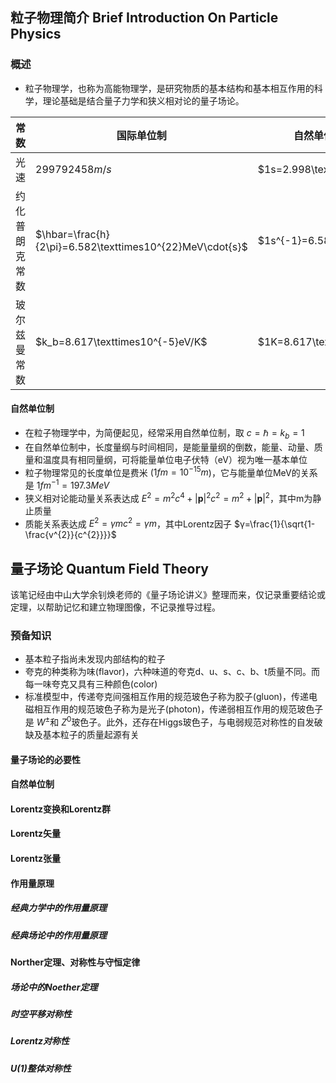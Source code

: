 ## 粒子物理简介 Brief Introduction On Particle Physics
### 概述
* 粒子物理学，也称为高能物理学，是研究物质的基本结构和基本相互作用的科学，理论基础是结合量子力学和狭义相对论的量子场论。

|常数|国际单位制|自然单位制引起的数值关系|
|---|---|---|
|光速| $299792458m/s$| $1s=2.998\texttimes10^{8}m$|
|约化普朗克常数|$\hbar=\frac{h}{2\pi}=6.582\texttimes10^{22}MeV\cdot{s}$| $1s^{-1}=6.582\texttimes10^{22}MeV$|
|玻尔兹曼常数|$k_b=8.617\texttimes10^{-5}eV/K$| $1K=8.617\texttimes10^{-5}eV$|

#### 自然单位制
* 在粒子物理学中，为简便起见，经常采用自然单位制，取  $c=\hbar=k_b=1$
* 在自然单位制中，长度量纲与时间相同，是能量量纲的倒数，能量、动量、质量和温度具有相同量纲，可将能量单位电子伏特（eV）视为唯一基本单位
* 粒子物理常见的长度单位是费米 ($1fm=10^{-15}m$)，它与能量单位MeV的关系是  $1fm^{-1}=197.3MeV$
* 狭义相对论能动量关系表达成 $E^{2}=m^{2}c^{4}+|\textbf{p}|^{2}c^{2}=m^{2}+|\textbf{p}|^{2}$，其中m为静止质量
* 质能关系表达成 $E^{2}=γmc^{2}=γm$，其中Lorentz因子 $γ=\frac{1}{\sqrt{1-\frac{v^{2}}{c^{2}}}}$

## 量子场论 Quantum Field Theory
该笔记经由中山大学余钊焕老师的《量子场论讲义》整理而来，仅记录重要结论或定理，以帮助记忆和建立物理图像，不记录推导过程。
### 预备知识 
* 基本粒子指尚未发现内部结构的粒子
* 夸克的种类称为味(flavor)，六种味道的夸克d、u、s、c、b、t质量不同。而每一味夸克又具有三种颜色(color)
* 标准模型中，传递夸克间强相互作用的规范玻色子称为胶子(gluon)，传递电磁相互作用的规范玻色子称为是光子(photon)，传递弱相互作用的规范玻色子是 $W^{\pm}$和 $Z^{0}$玻色子。此外，还存在Higgs玻色子，与电弱规范对称性的自发破缺及基本粒子的质量起源有关
#### 量子场论的必要性
#### 自然单位制
#### Lorentz变换和Lorentz群
#### Lorentz矢量
#### Lorentz张量
#### 作用量原理
##### 经典力学中的作用量原理
##### 经典场论中的作用量原理
#### Norther定理、对称性与守恒定律
##### 场论中的Noether定理
##### 时空平移对称性
##### Lorentz对称性
##### U(1)整体对称性

